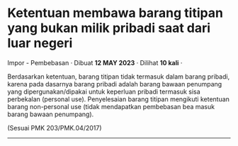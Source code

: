 Ketentuan membawa barang titipan yang bukan milik pribadi saat dari luar negeri
===============================================================================

Impor - Pembebasan · Dibuat **12 MAY 2023** · Dilihat **10 kali** ·

Berdasarkan ketentuan, barang titipan tidak termasuk dalam barang pribadi, karena pada dasarnya barang pribadi adalah barang bawaan penumpang yang dipergunakan/dipakai untuk keperluan pribadi termasuk sisa perbekalan (personal use). Penyelesaian barang titipan mengikuti ketentuan barang non-personal use (tidak mendapatkan pembebasan bea masuk barang bawaan penumpang).

(Sesuai PMK 203/PMK.04/2017)

  
  
  

* * *